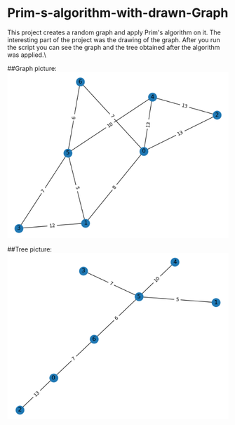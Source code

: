 # Prim-s-algorithm-with-drawn-Graph
This project creates a random graph and apply Prim's algorithm on it.
The interesting part of the project was the drawing of the graph.
After you run the script you can see the graph and the tree obtained after the algorithm was applied.\\

##Graph picture:
![](Graph.png)

##Tree picture:
![](Tree.png)
